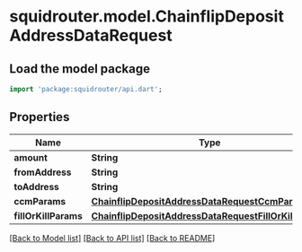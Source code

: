 # squidrouter.model.ChainflipDepositAddressDataRequest

## Load the model package
```dart
import 'package:squidrouter/api.dart';
```

## Properties
Name | Type | Description | Notes
------------ | ------------- | ------------- | -------------
**amount** | **String** |  | 
**fromAddress** | **String** |  | [optional] 
**toAddress** | **String** |  | 
**ccmParams** | [**ChainflipDepositAddressDataRequestCcmParams**](ChainflipDepositAddressDataRequestCcmParams.md) |  | [optional] 
**fillOrKillParams** | [**ChainflipDepositAddressDataRequestFillOrKillParams**](ChainflipDepositAddressDataRequestFillOrKillParams.md) |  | 

[[Back to Model list]](../README.md#documentation-for-models) [[Back to API list]](../README.md#documentation-for-api-endpoints) [[Back to README]](../README.md)



